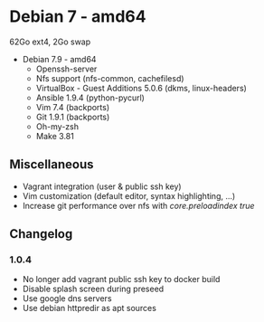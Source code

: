 # Debian 7 - amd64 #

62Go ext4, 2Go swap

 * Debian 7.9 - amd64
   * Openssh-server
   * Nfs support (nfs-common, cachefilesd)
   * VirtualBox - Guest Additions 5.0.6 (dkms, linux-headers)
   * Ansible 1.9.4 (python-pycurl)
   * Vim 7.4 (backports)
   * Git 1.9.1 (backports)
   * Oh-my-zsh
   * Make 3.81

## Miscellaneous ##

 * Vagrant integration (user & public ssh key)
 * Vim customization (default editor, syntax highlighting, ...)
 * Increase git performance over nfs with *core.preloadindex true*

## Changelog ##

### 1.0.4

* No longer add vagrant public ssh key to docker build
* Disable splash screen during preseed
* Use google dns servers
* Use debian httpredir as apt sources
